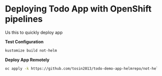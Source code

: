 # Deploying Todo App with OpenShift pipelines
Us this to quickly deploy app 

**Test Configuration**
```bash
kustomize build not-helm
```

**Deploy App Remotely**
```bash 
oc apply -k https://github.com/tosin2013/todo-demo-app-helmrepo/not-helm
```
